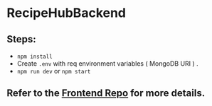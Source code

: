 # RecipeHubBackend

## Steps:
- `npm install`
- Create `.env` with req environment variables ( MongoDB URI ) .
- `npm run dev` or `npm start`

## Refer to the [Frontend Repo](https://github.com/jagritvats/RecipeHubFrontend/blob/main/README.md) for more details.
